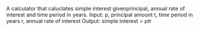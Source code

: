 A calculator that caluclates simple interest givenprincipal, annual rate of interest and time period in years.
Input:
  p, principal amount
  t, time period in years
  r, annual rate of interest
Output:
  simple interest = p*t*r
